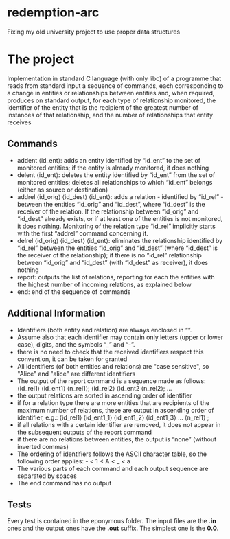 # redemption-arc
Fixing my old university project to use proper data structures

# The project
Implementation in standard C language (with only libc) of a programme that reads from standard input a sequence of commands, each corresponding to a change in entities or relationships between entities and, when required, produces on standard output, for each type of relationship monitored, the identifier of the entity that is the recipient of the greatest number of instances of that relationship, and the number of relationships that entity receives

## Commands

- addent ⟨id_ent⟩: adds an entity identified by “id_ent” to the set of monitored entities; if the entity is already monitored, it does nothing
- delent ⟨id_ent⟩: deletes the entity identified by “id_ent” from the set of monitored entities; deletes all relationships to which “id_ent” belongs (either as source or destination)
- addrel ⟨id_orig⟩ ⟨id_dest⟩ ⟨id_ent⟩: adds a relation - identified by “id_rel” - between the entities “id_orig” and “id_dest”, where “id_dest” is the receiver of the relation. If the relationship between “id_orig” and “id_dest” already exists, or if at least one of the entities is not monitored, it does nothing. Monitoring of the relation type “id_rel” implicitly starts with the first “addrel” command concerning it.
- delrel ⟨id_orig⟩ ⟨id_dest⟩ ⟨id_ent⟩: eliminates the relationship identified by “id_rel” between the entities “id_orig” and “id_dest” (where “id_dest” is the receiver of the relationship); if there is no “id_rel” relationship between “id_orig” and “id_dest” (with “id_dest” as receiver), it does nothing
- report: outputs the list of relations, reporting for each the entities with the highest number of incoming relations, as explained below
- end: end of the sequence of commands

## Additional Information

- Identifiers (both entity and relation) are always enclosed in “”.
- Assume also that each identifier may contain only letters (upper or lower case), digits, and the symbols “_” and “-”.
- there is no need to check that the received identifiers respect this
convention, it can be taken for granted
- All identifiers (of both entities and relations) are "case sensitive", so "Alice" and "alice" are different identifiers
- The output of the report command is a sequence made as follows: ⟨id_rel1⟩ ⟨id_ent1⟩ ⟨n_rel1⟩; ⟨id_rel2⟩ ⟨id_ent2 ⟨n_rel2⟩; ...
- the output relations are sorted in ascending order of identifier
- if for a relation type there are more entities that are recipients of the maximum number of relations, these are output in ascending order of identifier, e.g.: ⟨id_rel1⟩ ⟨id_ent1_1⟩ ⟨id_ent1_2⟩ ⟨id_ent1_3⟩ ... ⟨n_rel1⟩ ;
- if all relations with a certain identifier are removed, it does not appear in the subsequent outputs of the report command
- if there are no relations between entities, the output is “none” (without inverted commas)
- The ordering of identifiers follows the ASCII character table, so the following order applies: - < 1 < A < _ < a
- The various parts of each command and each output sequence are separated by spaces
- The end command has no output

## Tests

Every test is contained in the eponymous folder. The input files are the **.in** ones and the output ones have the **.out** suffix. The simplest one is the **0.0**.